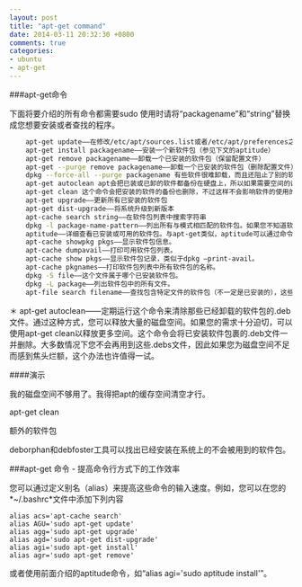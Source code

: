 ```yaml
---
layout: post
title: "apt-get command"
date: 2014-03-11 20:32:30 +0800
comments: true
categories: 
- ubuntu
- apt-get
---
```

###apt-get命令

<!--more-->
下面将要介绍的所有命令都需要sudo
使用时请将“packagename”和“string”替换成您想要安装或者查找的程序。
``` bash
    apt-get update——在修改/etc/apt/sources.list或者/etc/apt/preferences之后运行该命令。此外您需要定期运行这一命令以确保您的软件包列表是最新的。
    apt-get install packagename——安装一个新软件包（参见下文的aptitude）
    apt-get remove packagename——卸载一个已安装的软件包（保留配置文件）
    apt-get --purge remove packagename——卸载一个已安装的软件包（删除配置文件）
    dpkg --force-all --purge packagename 有些软件很难卸载，而且还阻止了别的软件的应用，就可以用这个，不过有点冒险。
    apt-get autoclean apt会把已装或已卸的软件都备份在硬盘上，所以如果需要空间的话，可以让这个命令来删除你已经删掉的软件
    apt-get clean 这个命令会把安装的软件的备份也删除，不过这样不会影响软件的使用的。
    apt-get upgrade——更新所有已安装的软件包
    apt-get dist-upgrade——将系统升级到新版本
    apt-cache search string——在软件包列表中搜索字符串
    dpkg -l package-name-pattern——列出所有与模式相匹配的软件包。如果您不知道软件包的全名，您可以使用“*package-name-pattern*”。
    aptitude——详细查看已安装或可用的软件包。与apt-get类似，aptitude可以通过命令行方式调用，但仅限于某些命令——最常见的有安装和卸载命令。由于aptitude比apt-get了解更多信息，可以说它更适合用来进行安装和卸载。
    apt-cache showpkg pkgs——显示软件包信息。
    apt-cache dumpavail——打印可用软件包列表。
    apt-cache show pkgs——显示软件包记录，类似于dpkg –print-avail。
    apt-cache pkgnames——打印软件包列表中所有软件包的名称。
    dpkg -S file——这个文件属于哪个已安装软件包。
    dpkg -L package——列出软件包中的所有文件。
    apt-file search filename——查找包含特定文件的软件包（不一定是已安装的），这些文件的文件名中含有指定的字符串。apt-file是一个独立的软件包。您必须先使用apt-get install来安装它，然后运行apt-file update。如果apt-file search filename输出的内容太多，您可以尝试使用apt-file search filename | GREP -w filename（只显示指定字符串作为完整的单词出现在其中的那些文件名）或者类似方法，例如：apt-file search filename | grep /bin/（只显示位于诸如/bin或/usr/bin这些文件夹中的文件，如果您要查找的是某个特定的执行文件的话，这样做是有帮助的）。 
```

＊ apt-get autoclean——定期运行这个命令来清除那些已经卸载的软件包的.deb文件。通过这种方式，您可以释放大量的磁盘空间。如果您的需求十分迫切，可以使用apt-get clean以释放更多空间。这个命令会将已安装软件包裹的.deb文件一并删除。大多数情况下您不会再用到这些.debs文件，因此如果您为磁盘空间不足而感到焦头烂额，这个办法也许值得一试。

####演示

我的磁盘空间不够用了。我得把apt的缓存空间清空才行。

apt-get clean

额外的软件包


deborphan和debfoster工具可以找出已经安装在系统上的不会被用到的软件包。
 
###apt-get 命令 - 提高命令行方式下的工作效率

您可以通过定义别名（alias）来提高这些命令的输入速度。例如，您可以在您的*~/.bashrc*文件中添加下列内容

    alias acs='apt-cache search'
    alias AGU='sudo apt-get update'
    alias agg='sudo apt-get upgrade'
    alias agd='sudo apt-get dist-upgrade'
    alias agi='sudo apt-get install'
    alias agr='sudo apt-get remove'

或者使用前面介绍的aptitude命令，如“alias agi='sudo aptitude install'”。